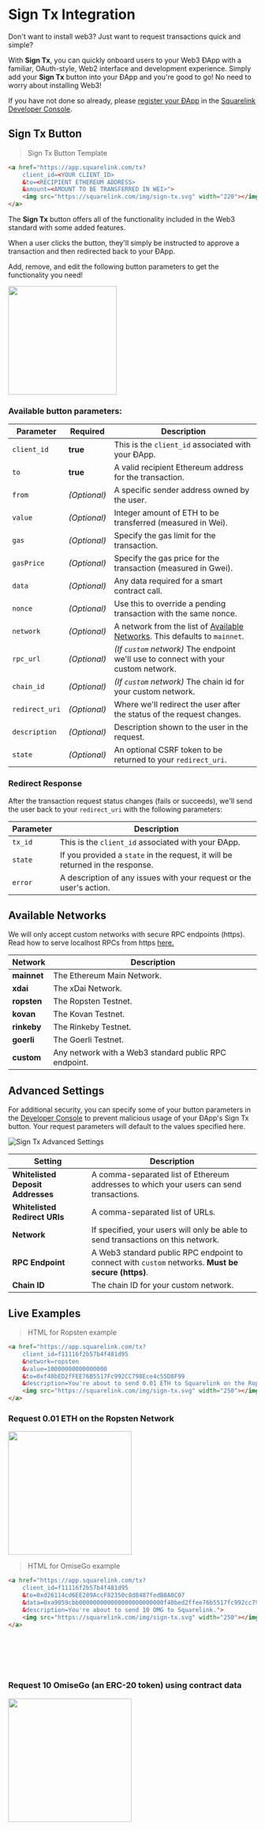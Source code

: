 
# **Sign Tx** Integration

Don't want to install web3? Just want to request transactions quick and simple?

With **Sign Tx**, you can quickly onboard users to your Web3 ÐApp with a familiar, OAuth-style, Web2 interface and development experience. Simply add your **Sign Tx** button into your ÐApp and you're good to go! No need to worry about installing Web3!

If you have not done so already, please [register your ÐApp](#getting-started) in the [Squarelink Developer Console](https://dev.squarelink.com).

## **Sign Tx** Button

> Sign Tx Button Template

```html
<a href="https://app.squarelink.com/tx?
	client_id=<YOUR CLIENT_ID>
	&to=<RECIPIENT ETHEREUM ADDRESS>
	&amount=<AMOUNT TO BE TRANSFERRED IN WEI>">
    <img src="https://squarelink.com/img/sign-tx.svg" width="220"></img>
</a>
```

The **Sign Tx** button offers all of the functionality included in the Web3 standard with some added features.

When a user clicks the button, they'll simply be instructed to approve a transaction and then redirected back to your ÐApp.

Add, remove, and edit the following button parameters to get the functionality you need!

<a href="#live-examples">
    <img src="https://squarelink.com/img/sign-tx.svg" width="220"></img>
</a>

### Available button parameters:

Parameter | Required | Description
--------- | ------- | -----------
`client_id` | **true** | This is the `client_id` associated with your ÐApp.
`to` | **true** | A valid recipient Ethereum address for the transaction.
`from` | *(Optional)* | A specific sender address owned by the user.
`value` | *(Optional)* | Integer amount of ETH to be transferred (measured in Wei).
`gas` | *(Optional)* | Specify the gas limit for the transaction.
`gasPrice` | *(Optional)* | Specify the gas price for the transaction (measured in Gwei).
`data` | *(Optional)* | Any data required for a smart contract call.
`nonce` | *(Optional)* | Use this to override a pending transaction with the same nonce.
`network` | *(Optional)* | A network from the list of [Available Networks](#available-networks). This defaults to `mainnet`.
`rpc_url` | *(Optional)* | *(If `custom` network)* The endpoint we'll use to connect with your custom network.
`chain_id` | *(Optional)* | *(If `custom` network)* The chain id for your custom network.
`redirect_uri` | *(Optional)* | Where we'll redirect the user after the status of the request changes.
`description` | *(Optional)* | Description shown to the user in the request.
`state` | *(Optional)* | An optional CSRF token to be returned to your `redirect_uri`.

### Redirect Response

After the transaction request status changes (fails or succeeds), we'll send the user back to your `redirect_uri` with the following parameters:

Parameter | Description
--------- | -------
`tx_id` | This is the `client_id` associated with your ÐApp.
`state` | If you provided a `state` in the request, it will be returned in the response.
`error` | A description of any issues with your request or the user's action.

## Available Networks

<aside class="warning">
We will only accept custom networks with secure RPC endpoints (https). Read how to serve localhost RPCs from https
<a href="https://medium.freecodecamp.org/how-to-get-https-working-on-your-local-development-environment-in-5-minutes-7af615770eec">here.</a>
</aside>

Network | Description
--------- | -------
**mainnet** | The Ethereum Main Network.
**xdai** | The xDai Network.
**ropsten** | The Ropsten Testnet.
**kovan** | The Kovan Testnet.
**rinkeby** | The Rinkeby Testnet.
**goerli** | The Goerli Testnet.
**custom** | Any network with a Web3 standard public RPC endpoint.

## Advanced Settings

For additional security, you can specify some of your button parameters in the [Developer Console](https://dev.squarelink.com) to prevent malicious usage of your ÐApp's Sign Tx button. Your request parameters will default to the values specified here.

![Sign Tx Advanced Settings](images/signtx-settings.png)

Setting | Description
--------- | -------
**Whitelisted Deposit Addresses** | A comma-separated list of Ethereum addresses to which your users can send transactions.
**Whitelisted Redirect URIs** | A comma-separated list of URLs.
**Network** | If specified, your users will only be able to send transactions on this network.
**RPC Endpoint** | A Web3 standard public RPC endpoint to connect with `custom` networks. **Must be secure (https)**.
**Chain ID** | The chain ID for your custom network.


## Live Examples

> HTML for Ropsten example

```html
<a href="https://app.squarelink.com/tx?
	client_id=f11116f2b57b4f481d95
	&network=ropsten
	&value=10000000000000000
	&to=0xf40bED2fFEE76B5517Fc992CC798Ece4c55D8F99
	&description=You're about to send 0.01 ETH to Squarelink on the Ropsten Network">
    <img src="https://squarelink.com/img/sign-tx.svg" width="250"></img>
</a>
```
### Request 0.01 ETH on the Ropsten Network

<a href="https://app.squarelink.com/tx?client_id=f11116f2b57b4f481d95&network=ropsten&value=10000000000000000&to=0xf40bED2fFEE76B5517Fc992CC798Ece4c55D8F99&description=You're about to send 0.01 ETH to Squarelink on the Ropsten Network">
    <img src="https://squarelink.com/img/sign-tx.svg" width="250"></img>
</a>

> HTML for OmiseGo example

```html
<a href="https://app.squarelink.com/tx?
	client_id=f11116f2b57b4f481d95
	&to=0xd26114cd6EE289AccF82350c8d8487fedB8A0C07
	&data=0xa9059cbb000000000000000000000000f40bed2ffee76b5517fc992cc798ece4c55d8f990000000000000000000000000000000000000000000000008ac7230489e80000
	&description=You're about to send 10 OMG to Squarelink.">
    <img src="https://squarelink.com/img/sign-tx.svg" width="250"></img>
</a>
```
<br><br><br><br>

### Request 10 OmiseGo (an ERC-20 token) using contract data

<a href="https://app.squarelink.com/tx?client_id=f11116f2b57b4f481d95&to=0xd26114cd6EE289AccF82350c8d8487fedB8A0C07&data=0xa9059cbb000000000000000000000000f40bed2ffee76b5517fc992cc798ece4c55d8f990000000000000000000000000000000000000000000000008ac7230489e80000&description=You're about to send 10 OMG to Squarelink.">
    <img src="https://squarelink.com/img/sign-tx.svg" width="250"></img>
</a>
